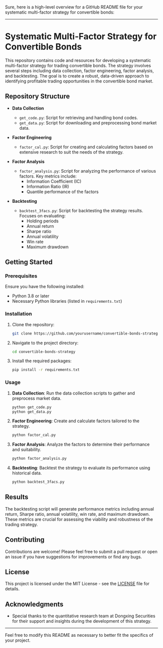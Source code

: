 Sure, here is a high-level overview for a GitHub README file for your systematic multi-factor strategy for convertible bonds:

---

# Systematic Multi-Factor Strategy for Convertible Bonds

This repository contains code and resources for developing a systematic multi-factor strategy for trading convertible bonds. The strategy involves several steps including data collection, factor engineering, factor analysis, and backtesting. The goal is to create a robust, data-driven approach to identifying profitable trading opportunities in the convertible bond market.

## Repository Structure

- **Data Collection**
  - `get_code.py`: Script for retrieving and handling bond codes.
  - `get_data.py`: Script for downloading and preprocessing bond market data.

- **Factor Engineering**
  - `factor_cal.py`: Script for creating and calculating factors based on extensive research to suit the needs of the strategy.

- **Factor Analysis**
  - `factor_analysis.py`: Script for analyzing the performance of various factors. Key metrics include:
    - Information Coefficient (IC)
    - Information Ratio (IR)
    - Quantile performance of the factors

- **Backtesting**
  - `backtest_3facs.py`: Script for backtesting the strategy results. Focuses on evaluating:
    - Holding periods
    - Annual return
    - Sharpe ratio
    - Annual volatility
    - Win rate
    - Maximum drawdown

## Getting Started

### Prerequisites

Ensure you have the following installed:

- Python 3.8 or later
- Necessary Python libraries (listed in `requirements.txt`)

### Installation

1. Clone the repository:
    ```sh
    git clone https://github.com/yourusername/convertible-bonds-strategy.git
    ```
2. Navigate to the project directory:
    ```sh
    cd convertible-bonds-strategy
    ```
3. Install the required packages:
    ```sh
    pip install -r requirements.txt
    ```

### Usage

1. **Data Collection**: Run the data collection scripts to gather and preprocess market data.
    ```sh
    python get_code.py
    python get_data.py
    ```

2. **Factor Engineering**: Create and calculate factors tailored to the strategy.
    ```sh
    python factor_cal.py
    ```

3. **Factor Analysis**: Analyze the factors to determine their performance and suitability.
    ```sh
    python factor_analysis.py
    ```

4. **Backtesting**: Backtest the strategy to evaluate its performance using historical data.
    ```sh
    python backtest_3facs.py
    ```

## Results

The backtesting script will generate performance metrics including annual return, Sharpe ratio, annual volatility, win rate, and maximum drawdown. These metrics are crucial for assessing the viability and robustness of the trading strategy.

## Contributing

Contributions are welcome! Please feel free to submit a pull request or open an issue if you have suggestions for improvements or find any bugs.

## License

This project is licensed under the MIT License - see the [LICENSE](LICENSE) file for details.

## Acknowledgments

- Special thanks to the quantitative research team at Dongxing Securities for their support and insights during the development of this strategy.

---

Feel free to modify this README as necessary to better fit the specifics of your project.
